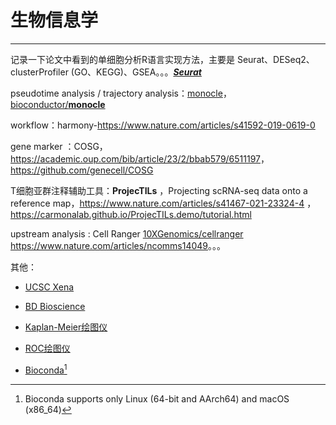 # 生物信息学

------------------------------------------------------------------------

记录一下论文中看到的单细胞分析R语言实现方法，主要是 Seurat、DESeq2、clusterProfiler (GO、KEGG)、GSEA。。。[***Seurat***](https://satijalab.org/seurat/)

pseudotime analysis / trajectory analysis：[monocle](https://cole-trapnell-lab.github.io/monocle-release/docs/#installing-monocle)，[bioconductor/**monocle**](https://bioconductor.org/packages/release/bioc/html/monocle.html)

workflow：harmony-<https://www.nature.com/articles/s41592-019-0619-0>

gene marker ：COSG，<https://academic.oup.com/bib/article/23/2/bbab579/6511197>，<https://github.com/genecell/COSG>

T细胞亚群注释辅助工具：**ProjecTILs** ，Projecting scRNA-seq data onto a reference map，<https://www.nature.com/articles/s41467-021-23324-4> ，<https://carmonalab.github.io/ProjecTILs.demo/tutorial.html>

upstream analysis : Cell Ranger [10XGenomics/cellranger](https://github.com/10XGenomics/cellranger) <https://www.nature.com/articles/ncomms14049>。。。

其他：

-   [UCSC Xena](https://xena.ucsc.edu/)

-   [BD Bioscience](https://www.bdbiosciences.com/zh-cn)

-   [Kaplan-Meier绘图仪](http://kmplot.com/analysis)

-   [ROC绘图仪](https://rocplot.com/)

-   [Bioconda](https://bioconda.github.io/)[^readme-1]

[^readme-1]: Bioconda supports only Linux (64-bit and AArch64) and macOS (x86_64)
